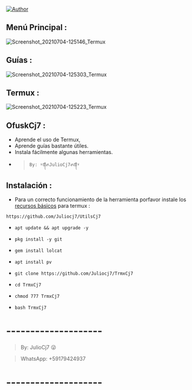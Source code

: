 <a href="https://github.com/Juliocj7"><img title="Author" src="https://img.shields.io/badge/Author-⍣᭕ᬁ᭖JulioCj7᭖᭕ᬁ⍣-svg?style=for-the-badge&logo=github"></a>

## Menú Principal :
![Screenshot_20210704-125146_Termux](https://user-images.githubusercontent.com/81049859/124393139-1c84cd00-dcc7-11eb-8aef-83b66fd949bc.png)

## Guías : 
![Screenshot_20210704-125303_Termux](https://user-images.githubusercontent.com/81049859/124393148-23134480-dcc7-11eb-8337-1956ad276b8a.png)

## Termux :
![Screenshot_20210704-125223_Termux](https://user-images.githubusercontent.com/81049859/124393151-28708f00-dcc7-11eb-894c-10b5c5fbeb4b.png)

## OfuskCj7 :
* Aprende el uso de Termux,
* Aprende guías bastante útiles.
* Instala fácilmente algunas herramientas.
- > ` By: ⍣᭕ᬁ᭖JulioCj7᭖᭕ᬁ⍣ `

## Instalación :

* Para un correcto funcionamiento de la herramienta porfavor instale los [recursos básicos](https://github.com/Juliocj7/UtilsCj7) para termux :

~~~
https://github.com/Juliocj7/UtilsCj7
~~~

* `apt update && apt upgrade -y`

* `pkg install -y git`

* `gem install lolcat`

* `apt install pv`

* `git clone https://github.com/Juliocj7/TrmxCj7`

* `cd TrmxCj7`

* `chmod 777 TrmxCj7`

* `bash TrmxCj7`

# --------------------

> By: JulioCj7 :stuck_out_tongue_winking_eye:

> WhatsApp: +59179424937

# --------------------
